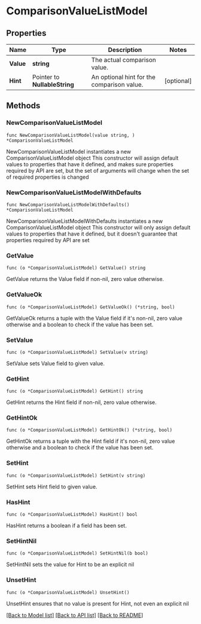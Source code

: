 # ComparisonValueListModel

## Properties

Name | Type | Description | Notes
------------ | ------------- | ------------- | -------------
**Value** | **string** | The actual comparison value. | 
**Hint** | Pointer to **NullableString** | An optional hint for the comparison value. | [optional] 

## Methods

### NewComparisonValueListModel

`func NewComparisonValueListModel(value string, ) *ComparisonValueListModel`

NewComparisonValueListModel instantiates a new ComparisonValueListModel object
This constructor will assign default values to properties that have it defined,
and makes sure properties required by API are set, but the set of arguments
will change when the set of required properties is changed

### NewComparisonValueListModelWithDefaults

`func NewComparisonValueListModelWithDefaults() *ComparisonValueListModel`

NewComparisonValueListModelWithDefaults instantiates a new ComparisonValueListModel object
This constructor will only assign default values to properties that have it defined,
but it doesn't guarantee that properties required by API are set

### GetValue

`func (o *ComparisonValueListModel) GetValue() string`

GetValue returns the Value field if non-nil, zero value otherwise.

### GetValueOk

`func (o *ComparisonValueListModel) GetValueOk() (*string, bool)`

GetValueOk returns a tuple with the Value field if it's non-nil, zero value otherwise
and a boolean to check if the value has been set.

### SetValue

`func (o *ComparisonValueListModel) SetValue(v string)`

SetValue sets Value field to given value.


### GetHint

`func (o *ComparisonValueListModel) GetHint() string`

GetHint returns the Hint field if non-nil, zero value otherwise.

### GetHintOk

`func (o *ComparisonValueListModel) GetHintOk() (*string, bool)`

GetHintOk returns a tuple with the Hint field if it's non-nil, zero value otherwise
and a boolean to check if the value has been set.

### SetHint

`func (o *ComparisonValueListModel) SetHint(v string)`

SetHint sets Hint field to given value.

### HasHint

`func (o *ComparisonValueListModel) HasHint() bool`

HasHint returns a boolean if a field has been set.

### SetHintNil

`func (o *ComparisonValueListModel) SetHintNil(b bool)`

 SetHintNil sets the value for Hint to be an explicit nil

### UnsetHint
`func (o *ComparisonValueListModel) UnsetHint()`

UnsetHint ensures that no value is present for Hint, not even an explicit nil

[[Back to Model list]](../README.md#documentation-for-models) [[Back to API list]](../README.md#documentation-for-api-endpoints) [[Back to README]](../README.md)


